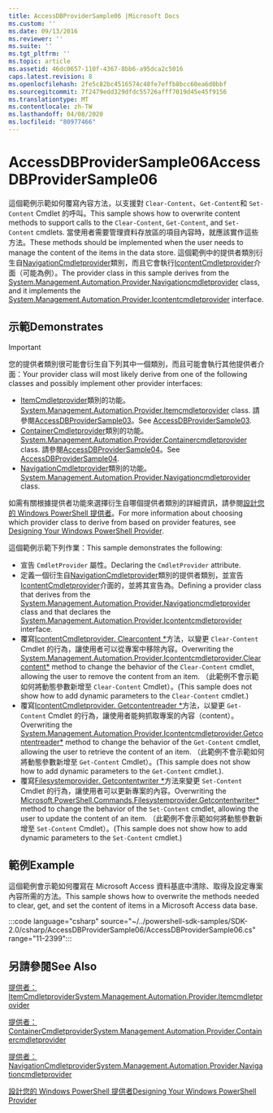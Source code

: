 ```yaml
---
title: AccessDBProviderSample06 |Microsoft Docs
ms.custom: ''
ms.date: 09/13/2016
ms.reviewer: ''
ms.suite: ''
ms.tgt_pltfrm: ''
ms.topic: article
ms.assetid: 46dc0657-110f-4367-8bb6-a95dca2c5016
caps.latest.revision: 8
ms.openlocfilehash: 2fe5c82bc4516574c48fe7effb8bcc60ea6d0bbf
ms.sourcegitcommit: 7f2479edd329dfdc55726afff7019d45e45f9156
ms.translationtype: MT
ms.contentlocale: zh-TW
ms.lasthandoff: 04/08/2020
ms.locfileid: "80977466"
---
```

# <a name="accessdbprovidersample06"></a><span data-ttu-id="5f6bf-102">AccessDBProviderSample06</span><span class="sxs-lookup"><span data-stu-id="5f6bf-102">AccessDBProviderSample06</span></span>

<span data-ttu-id="5f6bf-103">這個範例示範如何覆寫內容方法，以支援對 `Clear-Content`、`Get-Content`和 `Set-Content` Cmdlet 的呼叫。</span><span class="sxs-lookup"><span data-stu-id="5f6bf-103">This sample shows how to overwrite content methods to support calls to the `Clear-Content`, `Get-Content`, and `Set-Content` cmdlets.</span></span> <span data-ttu-id="5f6bf-104">當使用者需要管理資料存放區的項目內容時，就應該實作這些方法。</span><span class="sxs-lookup"><span data-stu-id="5f6bf-104">These methods should be implemented when the user needs to manage the content of the items in the data store.</span></span> <span data-ttu-id="5f6bf-105">這個範例中的提供者類別衍生自[NavigationCmdletprovider](/dotnet/api/System.Management.Automation.Provider.NavigationCmdletProvider)類別，而且它會執行[IcontentCmdletprovider](/dotnet/api/System.Management.Automation.Provider.IContentCmdletProvider)介面（可能為例）。</span><span class="sxs-lookup"><span data-stu-id="5f6bf-105">The provider class in this sample derives from the [System.Management.Automation.Provider.Navigationcmdletprovider](/dotnet/api/System.Management.Automation.Provider.NavigationCmdletProvider) class, and it implements the [System.Management.Automation.Provider.Icontentcmdletprovider](/dotnet/api/System.Management.Automation.Provider.IContentCmdletProvider) interface.</span></span>

## <a name="demonstrates"></a><span data-ttu-id="5f6bf-106">示範</span><span class="sxs-lookup"><span data-stu-id="5f6bf-106">Demonstrates</span></span>

> [!IMPORTANT]
> <span data-ttu-id="5f6bf-107">您的提供者類別很可能會衍生自下列其中一個類別，而且可能會執行其他提供者介面：</span><span class="sxs-lookup"><span data-stu-id="5f6bf-107">Your provider class will most likely derive from one of the following classes and possibly implement other provider interfaces:</span></span>
>
> -   <span data-ttu-id="5f6bf-108">[ItemCmdletprovider](/dotnet/api/System.Management.Automation.Provider.ItemCmdletProvider)類別的功能。</span><span class="sxs-lookup"><span data-stu-id="5f6bf-108">[System.Management.Automation.Provider.Itemcmdletprovider](/dotnet/api/System.Management.Automation.Provider.ItemCmdletProvider) class.</span></span> <span data-ttu-id="5f6bf-109">請參閱[AccessDBProviderSample03](./accessdbprovidersample03.md)。</span><span class="sxs-lookup"><span data-stu-id="5f6bf-109">See [AccessDBProviderSample03](./accessdbprovidersample03.md).</span></span>
> -   <span data-ttu-id="5f6bf-110">[ContainerCmdletprovider](/dotnet/api/System.Management.Automation.Provider.ContainerCmdletProvider)類別的功能。</span><span class="sxs-lookup"><span data-stu-id="5f6bf-110">[System.Management.Automation.Provider.Containercmdletprovider](/dotnet/api/System.Management.Automation.Provider.ContainerCmdletProvider) class.</span></span> <span data-ttu-id="5f6bf-111">請參閱[AccessDBProviderSample04](./accessdbprovidersample04.md)。</span><span class="sxs-lookup"><span data-stu-id="5f6bf-111">See [AccessDBProviderSample04](./accessdbprovidersample04.md).</span></span>
> -   <span data-ttu-id="5f6bf-112">[NavigationCmdletprovider](/dotnet/api/System.Management.Automation.Provider.NavigationCmdletProvider)類別的功能。</span><span class="sxs-lookup"><span data-stu-id="5f6bf-112">[System.Management.Automation.Provider.Navigationcmdletprovider](/dotnet/api/System.Management.Automation.Provider.NavigationCmdletProvider) class.</span></span>
>
> <span data-ttu-id="5f6bf-113">如需有關根據提供者功能來選擇衍生自哪個提供者類別的詳細資訊，請參閱[設計您的 Windows PowerShell 提供者](./provider-types.md)。</span><span class="sxs-lookup"><span data-stu-id="5f6bf-113">For more information about choosing which provider class to derive from based on provider features, see [Designing Your Windows PowerShell Provider](./provider-types.md).</span></span>

<span data-ttu-id="5f6bf-114">這個範例示範下列作業：</span><span class="sxs-lookup"><span data-stu-id="5f6bf-114">This sample demonstrates the following:</span></span>

- <span data-ttu-id="5f6bf-115">宣告 `CmdletProvider` 屬性。</span><span class="sxs-lookup"><span data-stu-id="5f6bf-115">Declaring the `CmdletProvider` attribute.</span></span>
- <span data-ttu-id="5f6bf-116">定義一個衍生自[NavigationCmdletprovider](/dotnet/api/System.Management.Automation.Provider.NavigationCmdletProvider)類別的提供者類別，並宣告[IcontentCmdletprovider](/dotnet/api/System.Management.Automation.Provider.IContentCmdletProvider)介面的，並將其宣告為。</span><span class="sxs-lookup"><span data-stu-id="5f6bf-116">Defining a provider class that derives from the [System.Management.Automation.Provider.Navigationcmdletprovider](/dotnet/api/System.Management.Automation.Provider.NavigationCmdletProvider) class and that declares the [System.Management.Automation.Provider.Icontentcmdletprovider](/dotnet/api/System.Management.Automation.Provider.IContentCmdletProvider) interface.</span></span>
- <span data-ttu-id="5f6bf-117">覆寫[IcontentCmdletprovider. Clearcontent \*](/dotnet/api/System.Management.Automation.Provider.IContentCmdletProvider.ClearContent)方法，以變更 `Clear-Content` Cmdlet 的行為，讓使用者可以從專案中移除內容。</span><span class="sxs-lookup"><span data-stu-id="5f6bf-117">Overwriting the [System.Management.Automation.Provider.Icontentcmdletprovider.Clearcontent\*](/dotnet/api/System.Management.Automation.Provider.IContentCmdletProvider.ClearContent) method to change the behavior of the `Clear-Content` cmdlet, allowing the user to remove the content from an item.</span></span> <span data-ttu-id="5f6bf-118">（此範例不會示範如何將動態參數新增至 `Clear-Content` Cmdlet）。</span><span class="sxs-lookup"><span data-stu-id="5f6bf-118">(This sample does not show how to add dynamic parameters to the `Clear-Content` cmdlet.)</span></span>
- <span data-ttu-id="5f6bf-119">覆寫[IcontentCmdletprovider. Getcontentreader \*](/dotnet/api/System.Management.Automation.Provider.IContentCmdletProvider.GetContentReader)方法，以變更 `Get-Content` Cmdlet 的行為，讓使用者能夠抓取專案的內容（content）。</span><span class="sxs-lookup"><span data-stu-id="5f6bf-119">Overwriting the [System.Management.Automation.Provider.Icontentcmdletprovider.Getcontentreader\*](/dotnet/api/System.Management.Automation.Provider.IContentCmdletProvider.GetContentReader) method to change the behavior of the `Get-Content` cmdlet, allowing the user to retrieve the content of an item.</span></span> <span data-ttu-id="5f6bf-120">（此範例不會示範如何將動態參數新增至 `Get-Content` Cmdlet）。</span><span class="sxs-lookup"><span data-stu-id="5f6bf-120">(This sample does not show how to add dynamic parameters to the `Get-Content` cmdlet.).</span></span>
- <span data-ttu-id="5f6bf-121">覆寫[Filesystemprovider. Getcontentwriter \*](/dotnet/api/Microsoft.PowerShell.Commands.FileSystemProvider.GetContentWriter)方法來變更 `Set-Content` Cmdlet 的行為，讓使用者可以更新專案的內容。</span><span class="sxs-lookup"><span data-stu-id="5f6bf-121">Overwriting the [Microsoft.PowerShell.Commands.Filesystemprovider.Getcontentwriter\*](/dotnet/api/Microsoft.PowerShell.Commands.FileSystemProvider.GetContentWriter) method to change the behavior of the `Set-Content` cmdlet, allowing the user to update the content of an item.</span></span> <span data-ttu-id="5f6bf-122">（此範例不會示範如何將動態參數新增至 `Set-Content` Cmdlet）。</span><span class="sxs-lookup"><span data-stu-id="5f6bf-122">(This sample does not show how to add dynamic parameters to the `Set-Content` cmdlet.)</span></span>

## <a name="example"></a><span data-ttu-id="5f6bf-123">範例</span><span class="sxs-lookup"><span data-stu-id="5f6bf-123">Example</span></span>

<span data-ttu-id="5f6bf-124">這個範例會示範如何覆寫在 Microsoft Access 資料基底中清除、取得及設定專案內容所需的方法。</span><span class="sxs-lookup"><span data-stu-id="5f6bf-124">This sample shows how to overwrite the methods needed to clear, get, and set the content of items in a Microsoft Access data base.</span></span>

:::code language="csharp" source="~/../powershell-sdk-samples/SDK-2.0/csharp/AccessDBProviderSample06/AccessDBProviderSample06.cs" range="11-2399":::

## <a name="see-also"></a><span data-ttu-id="5f6bf-125">另請參閱</span><span class="sxs-lookup"><span data-stu-id="5f6bf-125">See Also</span></span>

[<span data-ttu-id="5f6bf-126">提供者： ItemCmdletprovider</span><span class="sxs-lookup"><span data-stu-id="5f6bf-126">System.Management.Automation.Provider.Itemcmdletprovider</span></span>](/dotnet/api/System.Management.Automation.Provider.ItemCmdletProvider)

[<span data-ttu-id="5f6bf-127">提供者： ContainerCmdletprovider</span><span class="sxs-lookup"><span data-stu-id="5f6bf-127">System.Management.Automation.Provider.Containercmdletprovider</span></span>](/dotnet/api/System.Management.Automation.Provider.ContainerCmdletProvider)

[<span data-ttu-id="5f6bf-128">提供者： NavigationCmdletprovider</span><span class="sxs-lookup"><span data-stu-id="5f6bf-128">System.Management.Automation.Provider.Navigationcmdletprovider</span></span>](/dotnet/api/System.Management.Automation.Provider.NavigationCmdletProvider)

[<span data-ttu-id="5f6bf-129">設計您的 Windows PowerShell 提供者</span><span class="sxs-lookup"><span data-stu-id="5f6bf-129">Designing Your Windows PowerShell Provider</span></span>](./provider-types.md)
